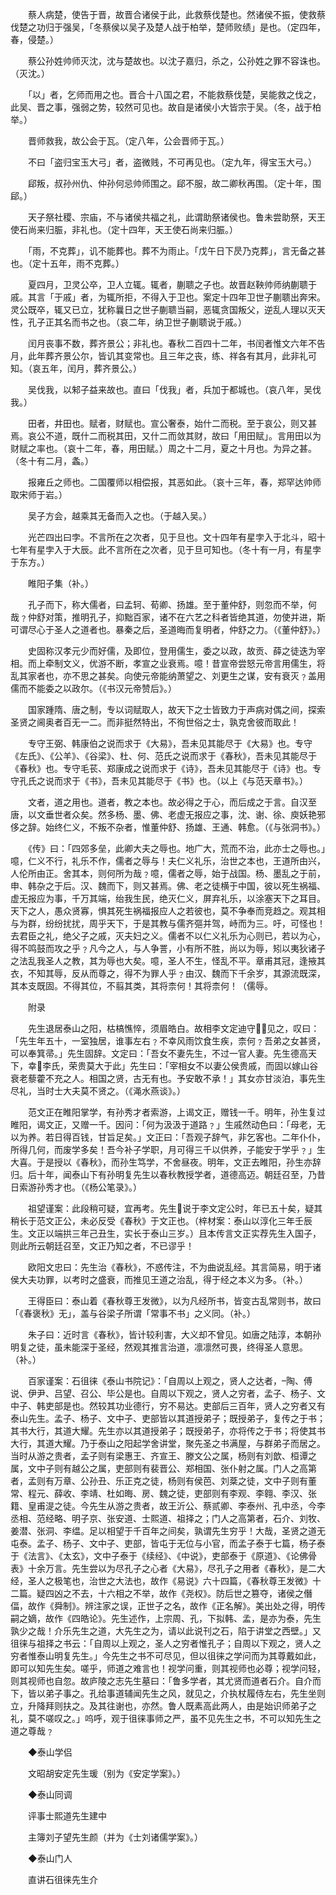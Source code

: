 <!-- { "loadSidebar": true } -->
　　蔡人病楚，使告于晋，故晋合诸侯于此，此救蔡伐楚也。然诸侯不振，使救蔡伐楚之功归于强吴，「冬蔡侯以吴子及楚人战于柏举，楚师败绩」是也。（定四年，春，侵楚。）

　　蔡公孙姓帅师灭沈，沈与楚故也。以沈子嘉归，杀之，公孙姓之罪不容诛也。（灭沈。）

　　「以」者，乞师而用之也。晋合十八国之君，不能救蔡伐楚，吴能救之伐之，此吴、晋之事，强弱之势，较然可见也。故自是诸侯小大皆宗于吴。（冬，战于柏举。）

　　晋师救我，故公会于瓦。（定八年，公会晋师于瓦。）

　　不曰「盗归宝玉大弓」者，盗微贱，不可再见也。（定九年，得宝玉大弓。）

　　郈叛，叔孙州仇、仲孙何忌帅师围之。郈不服，故二卿秋再围。（定十年，围郈。）

　　天子祭社稷、宗庙，不与诸侯共福之礼，此谓助祭诸侯也。鲁未尝助祭，天王使石尚来归脤，非礼也。（定十四年，天王使石尚来归脤。）

　　「雨，不克葬」，讥不能葬也。葬不为雨止。「戊午日下昃乃克葬」，言无备之甚也。（定十五年，雨不克葬。）

　　夏四月，卫灵公卒，卫人立辄。辄者，蒯聩之子也。故晋赵鞅帅师纳蒯聩于戚。其言「于戚」者，为辄所拒，不得入于卫也。案定十四年卫世子蒯聩出奔宋。灵公既卒，辄又已立，犹称曩日之世子蒯聩当嗣，恶辄贪国叛父，逆乱人理以灭天性，孔子正其名而书之也。（哀二年，纳卫世子蒯聩说于戚。）

　　闰月丧事不数，葬齐景公；非礼也。春秋二百四十二年，书闰者惟文六年不告月，此年葬齐景公尔，皆讥其变常也。且三年之丧，练、祥各有其月，此非礼可知。（哀五年，闰月，葬齐景公。）

　　吴伐我，以邾子益来故也。直曰「伐我」者，兵加于都城也。（哀八年，吴伐我。）

　　田者，井田也。赋者，财赋也。宣公奢泰，始什二而税。至于哀公，则又甚焉。哀公不道，既什二而税其田，又什二而敛其财，故曰「用田赋」。言用田以为财赋之率也。（哀十二年，春，用田赋。）周之十二月，夏之十月也。为异之甚。（冬十有二月，螽。）

　　报雍丘之师也。二国覆师以相偿报，其恶如此。（哀十三年，春，郑罕达帅师取宋师于岩。）

　　吴子方会，越乘其无备而入之也。（于越入吴。）

　　光芒四出曰孛。不言所在之次者，见于旦也。文十四年有星孛入于北斗，昭十七年有星孛入于大辰。此不言所在之次者，见于旦可知也。（冬十有一月，有星孛于东方。）

　　睢阳子集（补。）

　　孔子而下，称大儒者，曰孟轲、荀卿、扬雄。至于董仲舒，则忽而不举，何哉﹖仲舒对策，推明孔子，抑黜百家，诸不在六艺之科者皆绝其道，勿使并进，斯可谓尽心于圣人之道者也。暴秦之后，圣道晦而复明者，仲舒之力。（《董仲舒》。）

　　史固称汉孝元少而好儒，及即位，登用儒生，委之以政，故贡、薛之徒迭为宰相。而上牵制文义，优游不断，孝宣之业衰焉。噫！昔宣帝尝怒元帝言用儒生，将乱其家者也，亦不思之甚矣。向使元帝能纳萧望之、刘更生之谋，安有衰灭﹖盖用儒而不能委之以政尔。（《书汉元帝赞后》。）

　　国家踵隋、唐之制，专以词赋取人，故天下之士皆致力于声病对偶之间，探索圣贤之阃奥者百无一二。而非挺然特出，不徇世俗之士，孰克舍彼而取此！

　　专守王弼、韩康伯之说而求于《大易》，吾未见其能尽于《大易》也。专守《左氏》、《公羊》、《谷梁》、杜、何、范氏之说而求于《春秋》，吾未见其能尽于《春秋》也。专守毛苌、郑康成之说而求于《诗》，吾未见其能尽于《诗》也。专守孔氏之说而求于《书》，吾未见其能尽于《书》也。（以上《与范天章书》。）

　　文者，道之用也。道者，教之本也。故必得之于心，而后成之于言。自汉至唐，以文垂世者众矣。然多杨、墨、佛、老虚无报应之事，沈、谢、徐、庾妖艳邪侈之辞。始终仁义，不叛不杂者，惟董仲舒、扬雄、王通、韩愈。（《与张洞书》。）

　　《传》曰：「四郊多垒，此卿大夫之辱也。地广大，荒而不治，此亦士之辱也。」噫，仁义不行，礼乐不作，儒者之辱与！夫仁义礼乐，治世之本也，王道所由兴，人伦所由正。舍其本，则何所为哉﹖噫，儒者之辱，始于战国。杨、墨乱之于前，申、韩杂之于后。汉、魏而下，则又甚焉。佛、老之徒横于中国，彼以死生祸福、虚无报应为事，千万其端，绐我生民，绝灭仁义，屏弃礼乐，以涂塞天下之耳目。天下之人，愚众贤寡，惧其死生祸福报应人之若彼也，莫不争奉而竞趋之。观其相与为群，纷纷扰扰，周乎天下，于是其教与儒齐彄并驾，峙而为三。吁，可怪也！去君臣之礼，绝父子之戚，灭夫妇之义。儒者不以仁义礼乐为心则已，若以为心，得不鸣鼓而攻之乎﹖凡今之人，与人争詈，小有所不胜，尚以为辱，矧以夷狄诸子之法乱我圣人之教，其为辱也大矣。噫，圣人不生，怪乱不平。章甫其冠，逢掖其衣，不知其辱，反从而尊之，得不为罪人乎﹖由汉、魏而下千余岁，其源流既深，其本支既固。不得其位，不翦其类，其将柰何！其将柰何！（儒辱。

　　附录

　　先生退居泰山之阳，枯槁憔悴，须眉皓白。故相李文定迪守，见之，叹曰：「先生年五十，一室独居，谁事左右﹖不幸风雨饮食生疾，柰何﹖吾弟之女甚贤，可以奉箕帚。」先生固辞。文定曰：「吾女不妻先生，不过一官人妻。先生德高天下，幸李氏，荣贵莫大于此」先生曰：「宰相女不以妻公侯贵戚，而固以嫁山谷衰老藜藿不充之人。相国之贤，古无有也。予安敢不承！」其女亦甘淡泊，事先生尽礼，当时士大夫莫不贤之。（《渑水燕谈》。）

　　范文正在睢阳掌学，有孙秀才者索游，上谒文正，赠钱一千。明年，孙生复过睢阳，谒文正，又赠一千。因问：「何为汲汲于道路﹖」生戚然动色曰：「母老，无以为养。若日得百钱，甘旨足矣。」文正曰：「吾观子辞气，非乞客也。二年仆仆，所得几何，而废学多矣！吾今补子学职，月可得三千以供养，子能安于学乎﹖」生大喜。于是授以《春秋》，而孙生笃学，不舍昼夜。明年，文正去睢阳，孙生亦辞归。后十年，闻泰山下有孙明复先生以春秋教授学者，道德高迈。朝廷召至，乃昔日索游孙秀才也。（《杨公笔录》。）

　　祖望谨案：此段稍可疑，宜再考。先生说于李文定公时，年已五十矣，疑其稍长于范文正公，未必反受《春秋》于文正也。（梓材案：泰山以淳化三年壬辰生。文正以端拱三年己丑生，实长于泰山三岁。）且本传言文正实荐先生入国子，则此所云朝廷召至，文正乃知之者，不已谬乎！

　　欧阳文忠曰：先生治《春秋》，不惑传注，不为曲说乱经。其言简易，明于诸侯大夫功罪，以考时之盛衰，而推见王道之治乱，得于经之本义为多。（补。）

　　王得臣曰：泰山着《春秋尊王发微》，以为凡经所书，皆变古乱常则书，故曰「《春褒秋》无」，盖与谷梁子所谓「常事不书」之义同。（补。）

　　朱子曰：近时言《春秋》，皆计较利害，大义却不曾见。如唐之陆淳，本朝孙明复之徒，虽未能深于圣经，然观其推言治道，凛凛然可畏，终得圣人意思。（补。）

　　百家谨案：石徂徕《泰山书院记》：「自周以上观之，贤人之达者，陶、傅说、伊尹、吕望、召公、毕公是也。自周以下观之，贤人之穷者，孟子、杨子、文中子、韩吏部是也。然较其功业德行，穷不易达。吏部后三百年，贤人之穷者又有泰山先生。孟子、杨子、文中子、吏部皆以其道授弟子；既授弟子，复传之于书；其书大行，其道大耀。先生亦以其道授弟子；既授弟子，亦将传之于书；将使其书大行，其道大耀。乃于泰山之阳起学舍讲堂，聚先圣之书满屋，与群弟子而居之。当时从游之贵者，孟子则有梁惠王、齐宣王、滕文公之属，杨则有刘歆、桓谭之属，文中子则有越公之属，吏部则有裴晋公、郑相国、张仆射之属。门人之高第者，孟则有万章、公孙丑、乐正克之徒，杨则有侯芭、刘棻之徒，文中子则有董常、程元、薛收、李靖、杜如晦、房、魏之徒，吏部则有李观、李翱、李汉、张籍、皇甫湜之徒。今先生从游之贵者，故王沂公、蔡贰卿、李泰州、孔中丞，今李丞相、范经略、明子京、张安道、士熙道、祖择之；门人之高第者，石介、刘牧、姜潜、张洞、李缊。足以相望于千百年之间矣，孰谓先生穷乎！大哉，圣贤之道无屯泰。孟子、杨子、文中子、吏部，皆屯于无位与小官，而孟子泰于七篇，杨子泰于《法言》、《太玄》，文中子泰于《续经》、《中说》，吏部泰于《原道》、《论佛骨表》十余万言。先生尝以为尽孔子之心者《大易》，尽孔子之用者《春秋》，是二大经，圣人之极笔也，治世之大法也，故作《易说》六十四篇，《春秋尊王发微》十二篇。疑四凶之不去，十六相之不举，故作《尧权》。防后世之篡夺，诸侯之僭偪，故作《舜制》。辨注家之误，正世子之名，故作《正名解》。美出处之得，明传嗣之嫡，故作《四皓论》。先生述作，上宗周、孔，下拟韩、孟，是亦为泰，先生孰少之哉！介乐先生之道，大先生之为，请以此说刊之石，陷于讲堂之西壁。」又徂徕与祖择之书云：「自周以上观之，圣人之穷者惟孔子；自周以下观之，贤人之穷者惟泰山明复先生。」今先生之书不可尽见，但以徂徕之学问而为其尊戴如此，即可以知先生矣。嗟乎，师道之难言也！视学问重，则其视师也必尊；视学问轻，则其视师也自忽。故庐陵之志先生墓曰：「鲁多学者，其尤贤而道者石介。自介而下，皆以弟子事之。孔给事道辅闻先生之风，就见之，介执杖履侍左右，先生坐则立，升降拜则扶之。及其往谢也，亦然。鲁人既素高此两人，由是始识师弟子之礼，莫不嗟叹之。」呜呼，观于徂徕事师之严，虽不见先生之书，不可以知先生之道之尊哉﹖

　　◆泰山学侣

　　文昭胡安定先生瑗（别为《安定学案》。）

　　◆泰山同调

　　评事士熙道先生建中

　　主簿刘子望先生颜（并为《士刘诸儒学案》。）

　　◆泰山门人

　　直讲石徂徕先生介

